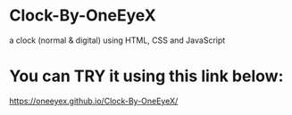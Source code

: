 # Clock-By-OneEyeX
a clock (normal &amp; digital) using HTML, CSS and JavaScript
# You can TRY it using this link below:
https://oneeyex.github.io/Clock-By-OneEyeX/
